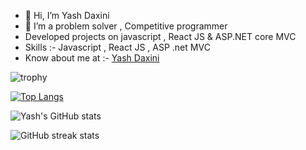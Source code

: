 - 👋 Hi, I’m Yash Daxini
- 👀 I’m a problem solver , Competitive programmer
- Developed projects on javascript , React JS & ASP.NET core MVC
- Skills :- Javascript , React JS , ASP .net MVC 
- Know about me at :- [Yash Daxini](https://yash-daxini.netlify.app/) 



![trophy](https://github-profile-trophy.vercel.app/?username=Yash-Daxini&show_icons=true&theme=radical)

[![Top Langs](https://github-readme-stats.vercel.app/api/top-langs/?username=Yash-Daxini&show_icons=true&theme=radical)](https://github.com/anuraghazra/github-readme-stats)

![Yash's GitHub stats](https://github-readme-stats.vercel.app/api?username=Yash-Daxini&show_icons=true&theme=radical)

![GitHub streak stats](https://streak-stats.demolab.com/?user=Yash-Daxini&theme=radical)  

